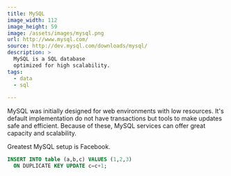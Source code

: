 ```yaml
---
title: MySQL
image_width: 112
image_height: 59
image: /assets/images/mysql.png
url: http://www.mysql.com/
source: http://dev.mysql.com/downloads/mysql/
description: >
  MySQL is a SQL database
  optimized for high scalability.
tags:
  - data
  - sql
  
---
```

MySQL was initially designed for web environments
with low resources.
It's default implementation do not have transactions
but tools to make updates safe and efficient.
Because of these, MySQL services can offer
great capacity and scalability.

Greatest MySQL setup is Facebook.

```sql
INSERT INTO table (a,b,c) VALUES (1,2,3)
  ON DUPLICATE KEY UPDATE c=c+1;
```

